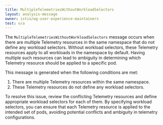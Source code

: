 ```yaml
---
title: MultipleTelemetriesWithoutWorkloadSelectors
layout: analysis-message
owner: istio/wg-user-experience-maintainers
test: n/a
---
```


The `MultipleTelemetriesWithoutWorkloadSelectors` message occurs when there are multiple Telemetry resources in the same namespace that do not define any workload selectors. Without workload selectors, these Telemetry resources apply to all workloads in the namespace by default. Having multiple such resources can lead to ambiguity in determining which Telemetry resource should be applied to a specific pod.

This message is generated when the following conditions are met:

1. There are multiple Telemetry resources within the same namespace.
2. These Telemetry resources do not define any workload selectors.

To resolve this issue, review the conflicting Telemetry resources and define appropriate workload selectors for each of them. By specifying workload selectors, you can ensure that each Telemetry resource is applied to the intended set of pods, avoiding potential conflicts and ambiguity in telemetry configurations.
